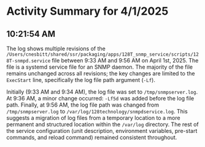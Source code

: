 # Activity Summary for 4/1/2025

## 10:21:54 AM
The log shows multiple revisions of the `/Users/cnesbitt/shared/ssr/packaging/apps/128T_snmp_service/scripts/128T-snmpd.service` file between 9:33 AM and 9:56 AM on April 1st, 2025.  The file is a systemd service file for an SNMP daemon.  The majority of the file remains unchanged across all revisions; the key changes are limited to the `ExecStart` line, specifically the log file path argument (`-Lf`).

Initially (9:33 AM and 9:34 AM), the log file was set to `/tmp/snmpserver.log`. At 9:36 AM, a minor change occurred: `-Lf5d` was added before the log file path. Finally, at 9:56 AM, the log file path was changed from `/tmp/snmpserver.log` to `/var/log/128technology/snmpdservice.log`.  This suggests a migration of log files from a temporary location to a more permanent and structured location within the `/var/log` directory.  The rest of the service configuration (unit description, environment variables, pre-start commands, and reload command) remained consistent throughout.
